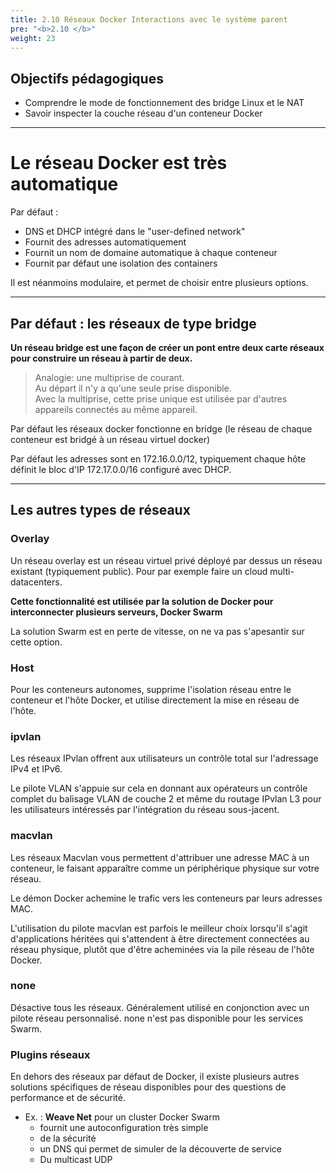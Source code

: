 ```yaml
---
title: 2.10 Réseaux Docker Interactions avec le système parent
pre: "<b>2.10 </b>"
weight: 23
---
```

## Objectifs pédagogiques
  - Comprendre le mode de fonctionnement des bridge Linux et le NAT
  - Savoir inspecter la couche réseau d'un conteneur Docker

---

# Le réseau Docker est très automatique

Par défaut :

* DNS et DHCP intégré dans le "user-defined network" 
* Fournit des adresses automatiquement
* Fournit un nom de domaine automatique à chaque conteneur
* Fournit par défaut une isolation des containers

Il est néanmoins modulaire, et permet de choisir entre plusieurs options.

---

## Par défaut : les réseaux de type bridge

**Un réseau bridge est une façon de créer un pont entre deux carte réseaux pour construire un réseau à partir de deux.**

> Analogie: une multiprise de courant.  
> Au départ il n'y a qu'une seule prise disponible.  
> Avec la multiprise, cette prise unique est utilisée par d'autres appareils connectés au même appareil.

Par défaut les réseaux docker fonctionne en bridge (le réseau de chaque conteneur est bridgé à un réseau virtuel docker)

Par défaut les adresses sont en 172.16.0.0/12, typiquement chaque hôte définit le bloc d'IP 172.17.0.0/16 configuré avec DHCP.

---
## Les autres types de réseaux

### Overlay

Un réseau overlay est un réseau virtuel privé déployé par dessus un réseau existant (typiquement public). Pour par exemple faire un cloud multi-datacenters.

**Cette fonctionnalité est utilisée par la solution de Docker pour interconnecter plusieurs serveurs, Docker Swarm** 

La solution Swarm est en perte de vitesse, on ne va pas s'apesantir sur cette option.


### Host
Pour les conteneurs autonomes, supprime l'isolation réseau entre le conteneur et l'hôte Docker, et utilise directement la mise en réseau de l'hôte. 

### ipvlan
Les réseaux IPvlan offrent aux utilisateurs un contrôle total sur l'adressage IPv4 et IPv6. 

Le pilote VLAN s'appuie sur cela en donnant aux opérateurs un contrôle complet du balisage VLAN de couche 2 et même du routage IPvlan L3 pour les utilisateurs intéressés par l'intégration du réseau sous-jacent. 

### macvlan 
Les réseaux Macvlan vous permettent d'attribuer une adresse MAC à un conteneur, le faisant apparaître comme un périphérique physique sur votre réseau. 

Le démon Docker achemine le trafic vers les conteneurs par leurs adresses MAC. 

L'utilisation du pilote macvlan est parfois le meilleur choix lorsqu'il s'agit d'applications héritées qui s'attendent à être directement connectées au réseau physique, plutôt que d'être acheminées via la pile réseau de l'hôte Docker. 

### none
Désactive tous les réseaux. Généralement utilisé en conjonction avec un pilote réseau personnalisé. none n'est pas disponible pour les services Swarm. 

### Plugins réseaux

En dehors des réseaux par défaut de Docker, il existe plusieurs autres solutions spécifiques de réseau disponibles pour des questions de performance et de sécurité.

  - Ex. : **Weave Net** pour un cluster Docker Swarm
    - fournit une autoconfiguration très simple
    - de la sécurité
    - un DNS qui permet de simuler de la découverte de service
    - Du multicast UDP


